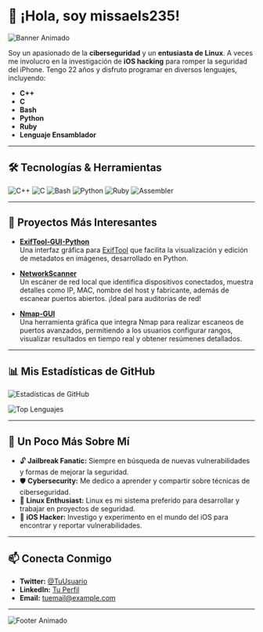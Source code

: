 # 👋 ¡Hola, soy missaels235!

![Banner Animado](https://media.giphy.com/media/l0Exk8EUzSLsrErEQ/giphy.gif)

Soy un apasionado de la **ciberseguridad** y un **entusiasta de Linux**. A veces me involucro en la investigación de **iOS hacking** para romper la seguridad del iPhone. Tengo 22 años y disfruto programar en diversos lenguajes, incluyendo:

- **C++**
- **C**
- **Bash**
- **Python**
- **Ruby**
- **Lenguaje Ensamblador**

---

## 🛠️ Tecnologías & Herramientas

![C++](https://img.shields.io/badge/C++-00599C?style=for-the-badge&logo=c%2B%2B&logoColor=white)
![C](https://img.shields.io/badge/C-555555?style=for-the-badge&logo=c&logoColor=white)
![Bash](https://img.shields.io/badge/Bash-4EAA25?style=for-the-badge&logo=gnu-bash&logoColor=white)
![Python](https://img.shields.io/badge/Python-3776AB?style=for-the-badge&logo=python&logoColor=white)
![Ruby](https://img.shields.io/badge/Ruby-CC342D?style=for-the-badge&logo=ruby&logoColor=white)
![Assembler](https://img.shields.io/badge/Assembler-000000?style=for-the-badge&logo=assembler&logoColor=white)

---

## 🚀 Proyectos Más Interesantes

- **[ExifTool-GUI-Python](https://github.com/missaels235/exiftool-GUI-Python)**  
  Una interfaz gráfica para [ExifTool](https://exiftool.org/) que facilita la visualización y edición de metadatos en imágenes, desarrollado en Python.

- **[NetworkScanner](https://github.com/missaels235/NetworkScanner-)**  
  Un escáner de red local que identifica dispositivos conectados, muestra detalles como IP, MAC, nombre del host y fabricante, además de escanear puertos abiertos. ¡Ideal para auditorías de red!

- **[Nmap-GUI](https://github.com/missaels235/Nmap-gui)**  
  Una herramienta gráfica que integra Nmap para realizar escaneos de puertos avanzados, permitiendo a los usuarios configurar rangos, visualizar resultados en tiempo real y obtener resúmenes detallados.

---

## 📊 Mis Estadísticas de GitHub

![Estadísticas de GitHub](https://github-readme-stats.vercel.app/api?username=missaels235&theme=dark&hide_border=true)
  
![Top Lenguajes](https://github-readme-stats.vercel.app/api/top-langs/?username=missaels235&layout=compact&theme=dark)

---

## 💬 Un Poco Más Sobre Mí

- 🔓 **Jailbreak Fanatic:** Siempre en búsqueda de nuevas vulnerabilidades y formas de mejorar la seguridad.
- 🛡️ **Cybersecurity:** Me dedico a aprender y compartir sobre técnicas de ciberseguridad.
- 🐧 **Linux Enthusiast:** Linux es mi sistema preferido para desarrollar y trabajar en proyectos de seguridad.
- 📱 **iOS Hacker:** Investigo y experimento en el mundo del iOS para encontrar y reportar vulnerabilidades.

---

## 📫 Conecta Conmigo

- **Twitter:** [@TuUsuario](https://twitter.com/TuUsuario)
- **LinkedIn:** [Tu Perfil](https://www.linkedin.com/in/TuPerfil)
- **Email:** [tuemail@example.com](mailto:tuemail@example.com)

---

![Footer Animado](https://media.giphy.com/media/26xBwdIuRJiAIqHwA/giphy.gif)


